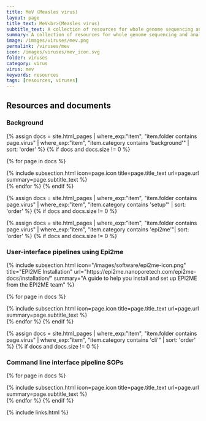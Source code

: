 ```yaml
---
title: MeV (Measles virus)
layout: page
title_text: MeV<br>(Measles virus)
subtitle_text: A collection of resources for whole genome sequencing and analysis of Measles virus (MeV)
summary: A collection of resources for whole genome sequencing and analysis of Measles virus (MeV)
image: /images/viruses/mev.png
permalink: /viruses/mev
icon: /images/viruses/mev_icon.svg
folder: viruses
category: virus
virus: mev
keywords: resources
tags: [resources, viruses]
---
```

     
## Resources and documents


### Background
{% assign docs = site.html_pages | where_exp:"item", "item.folder contains page.virus" | where_exp:"item", "item.category contains 'background'" | sort: 'order' %}
{% if docs and docs.size != 0 %}

{% for page in docs %}
<div class="row">
        {% include subsection.html icon=page.icon title=page.title_text url=page.url summary=page.subtitle_text %}
</div>
{% endfor %}
{% endif %}


{% assign docs = site.html_pages | where_exp:"item", "item.folder contains page.virus" | where_exp:"item", "item.category contains 'setup'" | sort: 'order' %}
{% if docs and docs.size != 0 %}
<!-- ### Setup guides
{% for page in docs %}
<div class="row">
        {% include subsection.html icon=page.icon title=page.title_text url=page.url summary=page.subtitle_text %}
</div>
{% endfor %}
{% endif %}
-->

{% assign docs = site.html_pages | where_exp:"item", "item.folder contains page.virus" | where_exp:"item", "item.category contains 'epi2me'"| sort: 'order' %}
{% if docs and docs.size != 0 %}
### User-interface pipelines using Epi2me
<!-- Hardcode the epi2me setup guide, it's more in-depth than anything we would write and they'll keep it updated -->
<div class="row">
        {% include subsection.html icon="/images/software/epi2me-icon.png" title="EPI2ME Installation" url="https://epi2me.nanoporetech.com/epi2me-docs/installation/" summary="A guide to help you install and set up EPI2ME from the EPI2ME team" %}
</div>

{% for page in docs %}
<div class="row">
        {% include subsection.html icon=page.icon title=page.title_text url=page.url summary=page.subtitle_text %}
</div>
{% endfor %}
{% endif %}

{% assign docs = site.html_pages | where_exp:"item", "item.folder contains page.virus" | where_exp:"item", "item.category contains 'cli'" | sort: 'order' %}
{% if docs and docs.size != 0 %}
### Command line interface pipeline SOPs
{% for page in docs %}
<div class="row">
        {% include subsection.html icon=page.icon title=page.title_text url=page.url summary=page.subtitle_text %}
</div>
{% endfor %}
{% endif %}

{% include links.html %}
